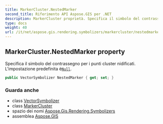 ```yaml
---
title: MarkerCluster.NestedMarker
second_title: Riferimento API Aspose.GIS per .NET
description: MarkerCluster proprietà. Specifica il simbolo del contrassegno per i punti cluster nidificati. Limpostazione predefinita èNull.
type: docs
weight: 40
url: /it/net/aspose.gis.rendering.symbolizers/markercluster/nestedmarker/
---
```

## MarkerCluster.NestedMarker property

Specifica il simbolo del contrassegno per i punti cluster nidificati. L'impostazione predefinita è[`Null`](../../vectorsymbolizer/null/).

```csharp
public VectorSymbolizer NestedMarker { get; set; }
```

### Guarda anche

* class [VectorSymbolizer](../../vectorsymbolizer/)
* class [MarkerCluster](../)
* spazio dei nomi [Aspose.Gis.Rendering.Symbolizers](../../markercluster/)
* assemblea [Aspose.GIS](../../../)


